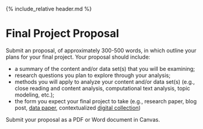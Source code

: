 {% include_relative header.md %}

# Final Project Proposal

Submit an proposal, of approximately 300-500 words, in which outline your plans for your final project. Your proposal should include:

* a summary of the content and/or data set(s) that you will be examining;
* research questions you plan to explore through your analysis;
* methods you will apply to analyze your content and/or data set(s) (e.g., close reading and content analysis, computational text analysis, topic modeling, etc.);
* the form you expect your final project to take (e.g., research paper, blog post, [data paper](https://en.wikipedia.org/wiki/Data_publishing#Data_papers), contextualized [digital collection](https://collectionbuilder.github.io))

Submit your proposal as a PDF or Word document in Canvas.
